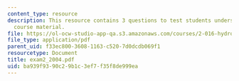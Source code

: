 ```yaml
---
content_type: resource
description: This resource contains 3 questions to test students understanding of
  course material.
file: https://ol-ocw-studio-app-qa.s3.amazonaws.com/courses/2-016-hydrodynamics-13-012-fall-2005/ba939f9390c29b1c3ef7f35f8de999ea_exam2_2004.pdf
file_type: application/pdf
parent_uid: f33ec800-3608-1163-c520-7d0dcdb069f1
resourcetype: Document
title: exam2_2004.pdf
uid: ba939f93-90c2-9b1c-3ef7-f35f8de999ea
---
```

